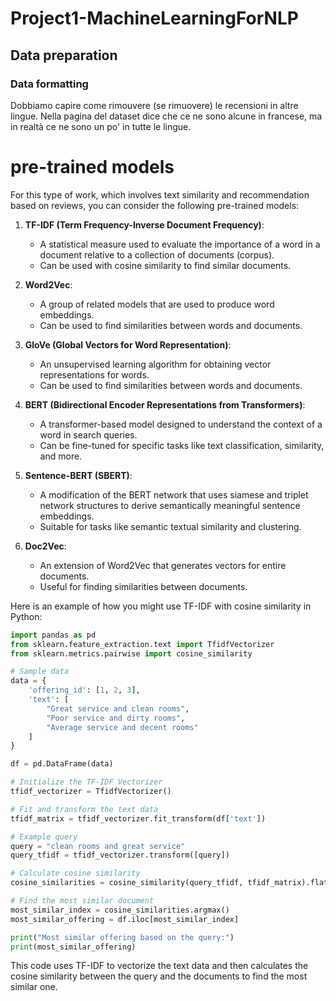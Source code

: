 # Project1-MachineLearningForNLP

## Data preparation
### Data formatting
Dobbiamo capire come rimouvere (se rimuovere) le recensioni in altre lingue.
Nella pagina del dataset dice che ce ne sono alcune in francese, ma in realtà ce ne sono un po' in tutte le lingue.

# pre-trained models
For this type of work, which involves text similarity and recommendation based on reviews, you can consider the following pre-trained models:

1. **TF-IDF (Term Frequency-Inverse Document Frequency)**:
    - A statistical measure used to evaluate the importance of a word in a document relative to a collection of documents (corpus).
    - Can be used with cosine similarity to find similar documents.

2. **Word2Vec**:
    - A group of related models that are used to produce word embeddings.
    - Can be used to find similarities between words and documents.

3. **GloVe (Global Vectors for Word Representation)**:
    - An unsupervised learning algorithm for obtaining vector representations for words.
    - Can be used to find similarities between words and documents.

4. **BERT (Bidirectional Encoder Representations from Transformers)**:
    - A transformer-based model designed to understand the context of a word in search queries.
    - Can be fine-tuned for specific tasks like text classification, similarity, and more.

5. **Sentence-BERT (SBERT)**:
    - A modification of the BERT network that uses siamese and triplet network structures to derive semantically meaningful sentence embeddings.
    - Suitable for tasks like semantic textual similarity and clustering.

6. **Doc2Vec**:
    - An extension of Word2Vec that generates vectors for entire documents.
    - Useful for finding similarities between documents.

Here is an example of how you might use TF-IDF with cosine similarity in Python:

```python
import pandas as pd
from sklearn.feature_extraction.text import TfidfVectorizer
from sklearn.metrics.pairwise import cosine_similarity

# Sample data
data = {
    'offering_id': [1, 2, 3],
    'text': [
        "Great service and clean rooms",
        "Poor service and dirty rooms",
        "Average service and decent rooms"
    ]
}

df = pd.DataFrame(data)

# Initialize the TF-IDF Vectorizer
tfidf_vectorizer = TfidfVectorizer()

# Fit and transform the text data
tfidf_matrix = tfidf_vectorizer.fit_transform(df['text'])

# Example query
query = "clean rooms and great service"
query_tfidf = tfidf_vectorizer.transform([query])

# Calculate cosine similarity
cosine_similarities = cosine_similarity(query_tfidf, tfidf_matrix).flatten()

# Find the most similar document
most_similar_index = cosine_similarities.argmax()
most_similar_offering = df.iloc[most_similar_index]

print("Most similar offering based on the query:")
print(most_similar_offering)
```

This code uses TF-IDF to vectorize the text data and then calculates the cosine similarity between the query and the documents to find the most similar one.